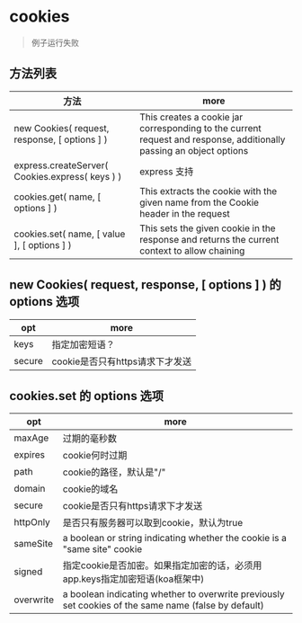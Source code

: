 # cookies

> 例子运行失败

## 方法列表

方法                                              | more
----------------------------------------------- | -------------------------------------------------------------------------------------------------------------------
new Cookies( request, response, [ options ] )   | This creates a cookie jar corresponding to the current request and response, additionally passing an object options
express.createServer( Cookies.express( keys ) ) | express 支持
cookies.get( name, [ options ] )                | This extracts the cookie with the given name from the Cookie header in the request
cookies.set( name, [ value ], [ options ] )     | This sets the given cookie in the response and returns the current context to allow chaining

## new Cookies( request, response, [ options ] ) 的 options 选项

opt    | more
------ | ---------------------
keys   | 指定加密短语？
secure | cookie是否只有https请求下才发送

## cookies.set 的 options 选项

opt       | more
--------- | ----------------------------------------------------------------------------------------------------
maxAge    | 过期的毫秒数
expires   | cookie何时过期
path      | cookie的路径，默认是"/"
domain    | cookie的域名
secure    | cookie是否只有https请求下才发送
httpOnly  | 是否只有服务器可以取到cookie，默认为true
sameSite  | a boolean or string indicating whether the cookie is a "same site" cookie
signed    | 指定cookie是否加密。如果指定加密的话，必须用app.keys指定加密短语(koa框架中)
overwrite | a boolean indicating whether to overwrite previously set cookies of the same name (false by default)

